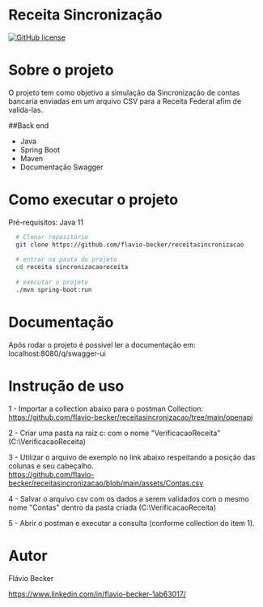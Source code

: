 # Receita Sincronização
<a href="https://github.com/flavio-becker/receitasincronizacao/blob/main/LICENSE"><img alt="GitHub license" src="https://img.shields.io/github/license/flavio-becker/receitasincronizacao"></a>

# Sobre o projeto
O projeto tem como objetivo a simulação da Sincronização de contas bancaria enviadas em um arquivo CSV para a Receita Federal afim de valida-las.


##Back end
* Java
* Spring Boot
* Maven
* Documentação Swagger


# Como executar o projeto

Pré-requisitos: Java 11

```bash
  # Clonar repositório
  git clone https://github.com/flavio-becker/receitasincronizacao
  
  # entrar na pasta do projeto
  cd receita sincronizacaoreceita
  
  # executar o projeto
  ./mvn spring-boot:run
```
  
  
  # Documentação
  Após rodar o projeto é possivel ler a documentação em: localhost:8080/q/swagger-ui
  
  
  # Instrução de uso
  
  1 - Importar a collection abaixo para o postman
  Collection: https://github.com/flavio-becker/receitasincronizacao/tree/main/openapi
  
  2 - Criar uma pasta na raiz c: com o nome "VerificacaoReceita" (C:\VerificacaoReceita)
  
  3 - Utilizar o arquivo de exemplo no link abaixo respeitando a posição das colunas e seu cabeçalho.   
  https://github.com/flavio-becker/receitasincronizacao/blob/main/assets/Contas.csv
  
  4 - Salvar o arquivo csv com os dados a serem validados com o mesmo nome "Contas" dentro da pasta criada (C:\VerificacaoReceita)
  
  5 - Abrir o postman e executar a consulta (conforme collection do item 1).
  
  
  # Autor
  Flávio Becker
  
  https://www.linkedin.com/in/flavio-becker-1ab63017/
